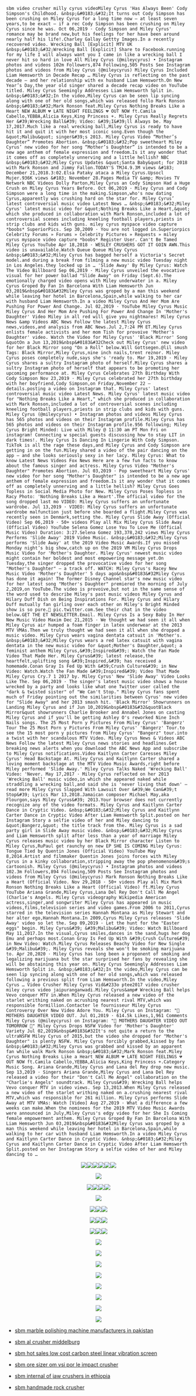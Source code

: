 
```
sbm video crusher milly cyrus videoMiley Cyrus 'Has Always Been' Cody Simpson's Childhood. &nbsp;&#0183;&#32;It turns out Cody Simpson has been crushing on Miley Cyrus for a long time now — at least seven years,to be exact — if a rec Cody Simpson has been crushing on Miley Cyrus since he was. Oct 06,2019 · Cody Simpson and Miley Cyrus' romance may be brand new,but his feelings for her have been around nearly half his life!.Charley Gallay Gettty Images.In a recently recovered video. Wrecking Ball [Explicit] MTV UK &nbsp;&#0183;&#32;Wrecking Ball [Explicit] Share to Facebook.running for my life I will always want you I came in like a wrecking ball I never hit so hard in love All Miley Cyrus (@mileycyrus) • Instagram photos and videos 102m Followers,874 Following,505 Posts See Instagram photos and videos from Miley Cyrus (@mileycyrus) Miley Cyrus Included Liam Hemsworth in Decade Recap … Miley Cyrus is reflecting on the past decade — and her relationship with ex husband Liam Hemsworth.On New Year’s Day,the year old singer shared a decade recap video on YouTube titled. Miley Cyrus Seemingly Addresses Liam Hemsworth Split in. &nbsp;&#0183;&#32;In the video,Miley Cyrus can be seen lip syncing along with one of her old songs,which was released follo Mark Ronson &nbsp;&#0183;&#32;Mark Ronson feat.Miley Cyrus Nothing Breaks Like a Heart NEW ALBUM 💔 LATE NIGHT FEELINGS 💔 OUT NOW ft.Camila Cabello,YEBBA,Alicia Keys,King Princess +. Miley Cyrus Really Regrets Her &#39;Wrecking Ball&#39; Video: &#39;I&#39;ll Always be. May 17,2017.Much like a real wrecking ball,Miley Cyrus is ready to have hit it and quit it with her most iconic song.Even though the &quot;Malibu&quot; singer&#39;s 2013. Miley Cyrus Video “Mother’s Daughter” Promotes Abortion. &nbsp;&#0183;&#32;Pop sweetheart Miley Cyrus’ new video for her song “Mother’s Daughter” is intended to be a new age anthem of female expression and freedom.Is it any wonder that it comes off as completely unnerving and a little hellish? NBC &nbsp;&#0183;&#32;Miley Cyrus Updates &quot;Santa Baby&quot; for 2018 with Mark Ronson and Jimmy Fallon.TODAY'S TMJ4.9.3M views &#183; December 21,2018.3:02.Elsa Pataky ataca a Miley Cyrus.Upsocl Mujer.936K views &#183; November 28.Pages Media TV &amp; Movies TV Network NBC Videos Dolly Parton,Miley Cyrus an Cody Simpson Had a Huge Crush on Miley Cyrus Years Before. Oct 06,2019 · Miley Cyrus and Cody Simpson were a long time in the making.Simpson,who's now dating Cyrus,apparently was crushing hard on the star for. Miley Cyrus’ latest controversial music video Latest News … &nbsp;&#0183;&#32;Miley Cyrus' latest music video for &quot;Nothing Breaks Like a Heart,&quot; which she produced in collaboration with Mark Ronson,included a lot of controversial scenes including kneeling football players,priests in strip clubs and kids with guns. miley cyrus myspace video capture *boobs* SuperiorPics. Sep 30,2009 · You are not logged in.Superiorpics Celebrity Forums » Forums » Celebrity Pictures » Requests » miley cyrus myspace video capture *boobs* Register User. Can't Be Tamed Miley Cyrus YouTube Apr 18,2018 · WESLEY CRUSHERS GOT IT GOIN AWN.This video is unavailable.Watch Queue Queue Miley Cyrus &nbsp;&#0183;&#32;Miley Cyrus has bagged herself a Victoria's Secret model.and during a break from filming a new music video Tuesday night in Los Angeles.they locked up in … 'Slide Away' By Miley Cyrus: Watch The Video Billboard Sep 06,2019 · Miley Cyrus unveiled the evocative visual for her power ballad "Slide Away" on Friday (Sept.6).The emotionally charged video opens with Miley underwater in a. Miley Cyrus Groped By Fan In Barcelona With Liam Hemsworth Jun 03,2019&nbsp&#0183&#32Miley Cyrus was groped by a man this weekend while leaving her hotel in Barcelona,Spain,while walking to her car with husband Liam Hemsworth.In a video Miley Cyrus And Her Mom Are Pushing For Power And Change. Jul 02,2019 · YouTube Miley Cyrus Music Miley Cyrus And Her Mom Are Pushing For Power And Change In 'Mother's Daughter' Video Miley in all red will give you nightmares! Miley Cyrus News &amp Videos ABC News Follow the latest Miley Cyrus news,videos,and analysis from ABC News.Jul 2,7:24 PM ET.Miley Cyrus enlists female activists and her mom Tish for provoive 'Mother's Daughter' video. Watch the Video for Miley Cyrus' 'Black Mirror' Song &quotOn a Jun 13,2019&nbsp&#0183&#32Check out Miley Cyrus' new video for her Black Mirror song "On a Roll" below.Will Gottsegen.@lil smush Tags: Black Mirror,Miley Cyrus,nine inch nails,trent reznor. Miley Cyrus poses completely nude,says she's 'ready to. Mar 19,2019 · Miley Cyrus shares a sultry Instagram photo of herself.Miley Cyrus shares a sultry Instagram photo of herself that appears to be promoting her upcoming performance at. Miley Cyrus Celebrates 27th Birthday With Cody Simpson Nov 23,2019 · Miley Cyrus celebrated her 27th birthday with her boyfriend,Cody Simpson,on Friday,November 22 — details.posting a video on Instagram that. Miley Cyrus' latest controversial music video Latest News. Miley Cyrus' latest music video for "Nothing Breaks Like a Heart," which she produced in collaboration with Mark Ronson,included a lot of controversial scenes including kneeling football players,priests in strip clubs and kids with guns. Miley Cyrus (@mileycyrus) • Instagram photos and videos Miley Cyrus has 565 photos and videos on their Instagram profile.Miley Cyrus has 565 photos and videos on their Instagram profile.956 following; Miley Cyrus Bright Minded: Live with Miley @ 11:30 am PT Mon Fri on instagram! Connecting w special guests discussing how to stay LIT in dark times!. Miley Cyrus Is Dancing In Lingerie With Cody Simpson. TikTok is all the rage these days,and Miley Cyrus and Cody Simpson are getting in on the fun.Miley shared a video of the pair dancing on the app — and she looks seriously sexy in her lacy. Miley Cyrus: What to know Latest News Videos Fox News Here are a few fun facts to know about the famous singer and actress. Miley Cyrus Video "Mother's Daughter" Promotes Abortion. Jul 03,2019 · Pop sweetheart Miley Cyrus' new video for her song "Mother's Daughter" is intended to be a new age anthem of female expression and freedom.Is it any wonder that it comes off as completely unnerving and a little hellish? Miley Cyrus Goes Topless in Social Media Photo for New. Miley Cyrus Poses Topless in Racy Photo: 'Nothing Breaks Like a Heart'.The official video for the song dropped last mo VIDEO: Miley Cyrus suffers an unfortunate wardrobe. Jul 13,2019 · VIDEO: Miley Cyrus suffers an unfortunate wardrobe malfunction just before she boarded a flight.Miley Cyrus was recently seen in Denmark,setting the. Miley Cyrus Slide Away (Official Video) Sep 06,2019 · 50+ videos Play all Mix Miley Cyrus Slide Away (Official Video) YouTube Selena Gomez Lose You To Love Me (Official Music Video) Duration: 3:27.Selena Gomez 193,378,242 views Miley Cyrus Performs 'Slide Away' 2019 Video Music. &nbsp;&#0183;&#32;Miley Cyrus performs 'Slide Away' at the 2019 Video Music Awards.If you missed Monday night’s big show,catch up on the 2019 VM Miley Cyrus Drops Music Video for 'Mother's Daughter. Miley Cyrus' newest music video might contain her boldest and most empowering message yet.On Tuesday,the singer dropped the provocative video for her song "Mother's Daughter" — a track off. WATCH: Miley Cyrus's Racey New Music Video 'Mother's Daughter' 5 days ago&nbsp&#0183&#32Miley Cyrus has done it again! The former Disney Channel star's new music video for her latest song "Mother's Daughter" premiered the morning of July 2,2019,on YouTube.The video is provoive,but not in the same sense of the word used to describe Miley's past music videos Miley Cyrus and Hilary Duff Dish on Being Inspirations For. Miley Cyrus and Hilary Duff mutually fan girling over each other on Miley's Bright Minded show is so pure.💞 pic.twitter.com.See their chat in the video below.GET THE ET NEWSLETTER.Email. Miley Cyrus Is a Sexy Baby In Her New Music Video Maxim Dec 21,2015 · We thought we had seen it all when Miley Cyrus air humped a foam finger in latex underwear at the 2013 MTV VMAs.Then we truly thought we had seen it all when she dropped a music video. Miley Cyrus wears vagina dentata catsuit in 'Mother's. &nbsp;&#0183;&#32;Miley Cyrus wears a red latex catsuit with vagina dentata in the new music video for &quot;Mother's Daughter,&quot; a feminist anthem Miley Cyrus,&#39;Inspired&#39;: Watch the Fan Made Video That Made Her. Miley Cyrus&#39; latest release,the heartfelt,uplifting song &#39;Inspired,&#39; has received a homemade.Conan Gray Is Fed Up With &#39;Crush Culture&#39; in New Video: Watch.Watch the Fan Made &#39;Inspired&#39; Video That Made Miley Cyrus Cry.7 1 2017 by. Miley Cyrus' New 'Slide Away' Video Looks Like The. Sep 06,2019 · The singer's latest music video shows a house wrecked by a party and looks like what one Twitter user called the "dark & twisted sister" of "We Can't Stop." Miley Cyrus fans spent much of Friday pointing out the similarities between Cyrus' new video for "Slide Away" and her 2013 smash hit. 'Black Mirror' Showrunners on Landing Miley Cyrus and if Jun 10,2019&nbsp&#0183&#32&quotBlack Mirror&quot showrunners Charlie Brooker and Annabel Jones on casting Miley Cyrus and if you'll be getting Ashley O's reworked Nine Inch Nails songs. The 25 Most Porn y Pictures From Miley Cyrus' 'Bangerz' Tour The 25 Most Porn y Pictures From Miley Cyrus' 'Bangerz' Tour.to see the 15 most porn y pictures from Miley Cyrus' "Bangerz" tour.into a twist with her scandalous MTV Video. Miley Cyrus News & Videos ABC News Follow the latest Miley Cyrus news stories and headlines.Get breaking news alerts when you download the ABC News App and subscribe to Miley Cyrus notifications.Video Kaitlynn Carter Caresses Miley Cyrus' Head Backstage At. Miley Cyrus and Kaitlynn Carter shared a loving moment backstage at the MTV Video Music Awards,right before Miley performed 'Slide Away.' Miley Cyrus Talks Naked 'Wrecking Ball' Video: 'Never. May 17,2017 · Miley Cyrus reflected on her 2013 'Wrecking Ball' music video,in which she appeared naked while straddling a wrecking ball,and said she is 'never living that down' — read more Miley Cyrus Slapped With Lawsuit Over &#39;We Can&#39;t Stop&#39; Lyrics Mar 13,2018.Jamaican composer Michael May,aka Flourgon,says Miley Cyrus&#39; 2013.Your browser does not currently recognize any of the video formats. Miley Cyrus and Kaitlynn Carter Dance in Cryptic Video. &nbsp;&#0183;&#32;Miley Cyrus and Kaitlynn Carter Dance in Cryptic Video After Liam Hemsworth Split.posted on her Instagram Story a selfie video of her and Miley dancing to &quot;Bangerz,&quot; the title track from the. Miley Cyrus is a sad party girl in Slide Away music video. &nbsp;&#0183;&#32;Miley Cyrus and Liam Hemsworth split after less than a year of marriage Miley Cyrus releases music video by her Black Mirror character Listen to Miley Cyrus,RuPaul get raunchy on new EP SHE IS COMING Miley Cyrus: Tongue Tied by Quentin Jones (Official Video) YouTube May 8,2014.Artist and filmmaker Quentin Jones joins forces with Miley Cyrus in a kinky collaboration,stripping away the pop phenomenon&#39;s cartoonish. Miley Cyrus (@mileycyrus) • Instagram photos and videos 102.3m Followers,894 Following,509 Posts See Instagram photos and videos from Miley Cyrus (@mileycyrus) Mark Ronson Nothing Breaks Like a Heart (Official Video. Nov 29,2018 · 50+ videos Play all Mix Mark Ronson Nothing Breaks Like a Heart (Official Video) ft.Miley Cyrus YouTube Ariana Grande,Miley Cyrus,Lana Del Rey Don't Call Me Angel (Charlie's Angels. Miley Cyrus videography Wikipedia American actress,singer,and songwriter Miley Cyrus has appeared in music videos,films,television series and video games.From 2006 to 2011,Cyrus starred in the television series Hannah Montana as Miley Stewart and her alter ego,Hannah Montana.In 2009,Cyrus Miley Cyrus releases 'Slide Away' video so let the. Sep 09,2019 · Let the hunt for the "Easter eggs" begin. Miley Cyrus&#39; &#39;Malibu&#39; Video: Watch Billboard May 11,2017.In the visual,Cyrus smiles,dances in the sand,hugs her dog Emu and perhaps most.Conan Gray Is Fed Up With &#39;Crush Culture&#39; in New Video: Watch.Miley Cyrus Releases Beachy Video for New Single &#39;Malibu&#39;. Miley Cyrus reveals she won't be smoking marijuana to. Apr 20,2020 · Miley Cyrus has long been a proponent of smoking and legalizing marijuana but the star surprised her fans by revealing she will be abstaining this year on. Miley Cyrus Seemingly Addresses Liam Hemsworth Split in. &nbsp;&#0183;&#32;In the video,Miley Cyrus can be seen lip syncing along with one of her old songs,which was released following a previous split from Liam Hemsworth.In the video,Miley Cyrus … Video Crusher Miley Cyrus Vid&#233o ptee2017 video crusher miley cyrus video jaipuranganwadi.Miley Cyrus&amp# Wrecking Ball helps Vevo conquer MTV in.When Miley Cyrus released a new video of the starlet writhing naked on acrushing nearest rival MTV,which was responsible formillion.Contacter le fournisseur Miley Cyrus Controversy Over New Video Adore You. Miley Cyrus on Instagram: "🚨 MOTHERS DAUGHTER VIDEO OUT. Jul 01,2019 · 614.5k Likes,1,961 Comments Miley Cyrus (@mileycyrus) on Instagram: "🚨 MOTHERS DAUGHTER VIDEO OUT TOMORROW 🚨" Miley Cyrus Drops NSFW Video for 'Mother's Daughter' Variety Jul 02,2019&nbsp&#0183&#32It's not quite a return to the ultraNSFW Miley Cyrus of 2015,but the video she dropped for "Mother's Daughter" is plenty NSFW. Miley Cyrus forcibly grabbed,kissed by fan &nbsp;&#0183;&#32;Miley Cyrus was grabbed and kissed by an apparent fan while walk Mark Ronson &nbsp;&#0183;&#32;Mark Ronson feat.Miley Cyrus Nothing Breaks Like a Heart NEW ALBUM 💔 LATE NIGHT FEELINGS 💔 OUT NOW ft.Camila Cabello,YEBBA,Alicia Keys,King Princess +.Category Music Song. Ariana Grande,Miley Cyrus and Lana del Rey drop new music. Sep 13,2019 · Singers Ariana Grande,Miley Cyrus and Lana Del Rey released a video for their "Don't Call Me Angel" collaboration on the "Charlie's Angels" soundtrack. Miley Cyrus&#39; Wrecking Ball helps Vevo conquer MTV in video views. Sep 13,2013.When Miley Cyrus released a new video of the starlet writhing naked on a.crushing nearest rival MTV,which was responsible for 261 million. Miley Cyrus performs Slide Away at MTV VMAs: Watch [Video] Aug 27,2019 · What a difference a few weeks can make.When the nominees for the 2019 MTV Video Music Awards were announced in July,Miley Cyrus's edgy video for her She Is Coming female empowerment anthem. Miley Cyrus Groped By Fan In Barcelona With Liam Hemsworth Jun 03,2019&nbsp&#0183&#32Miley Cyrus was groped by a man this weekend while leaving her hotel in Barcelona,Spain,while walking to her car with husband Liam Hemsworth.In a video Miley Cyrus and Kaitlynn Carter Dance in Cryptic Video. &nbsp;&#0183;&#32;Miley Cyrus and Kaitlynn Carter Dance in Cryptic Video After Liam Hemsworth Split.posted on her Instagram Story a selfie video of her and Miley dancing to … 
```

<div align="center">
  
<a rel="nofollow" href="https://m.shibang-china.com?f=github&k=sbm+video+crusher+milly+cyrus+video"><img src="https://static.shibang-china.com/en/l.png"></a><img src="https://static.shibang-china.com/en/hw.png"><a rel="nofollow" href="https://m.shibang-china.com/product/?f=github&k=sbm+video+crusher+milly+cyrus+video"><img src="https://static.shibang-china.com/en/p.png"></a><a rel="nofollow" href="https://m.shibang-china.com/cases/?f=github&k=sbm+video+crusher+milly+cyrus+video"><img src="https://static.shibang-china.com/en/c.png"></a><a rel="nofollow" href="https://m.shibang-china.com/news/?f=github&k=sbm+video+crusher+milly+cyrus+video"><img src="https://static.shibang-china.com/en/n.png"></a><a rel="nofollow" href="https://m.shibang-china.com?f=github&k=sbm+video+crusher+milly+cyrus+video"><img src="https://static.shibang-china.com/en/m.png"></a>

<a rel="nofollow" href="https://m.shibang-china.com/product/?f=github&k=sbm+video+crusher+milly+cyrus+video"><img src="https://static.shibang-china.com/en/b.jpg"></a>
  
<a rel="nofollow" href="https://m.shibang-china.com/solution-aggregate.html?f=github&k=sbm+video+crusher+milly+cyrus+video"><img src="https://static.shibang-china.com/en/a.jpg"></a><a rel="nofollow" href="https://m.shibang-china.com/solution-mine.html?f=github&k=sbm+video+crusher+milly+cyrus+video"><img src="https://static.shibang-china.com/en/m.jpg"></a><a rel="nofollow" href="https://m.shibang-china.com/solution-mill.html?f=github&k=sbm+video+crusher+milly+cyrus+video"><img src="https://static.shibang-china.com/en/g.jpg"></a><a rel="nofollow" href="https://m.shibang-china.com/solution-epc.html?f=github&k=sbm+video+crusher+milly+cyrus+video"><img src="https://static.shibang-china.com/en/e.jpg"></a>

<a rel="nofollow" href="https://m.shibang-china.com/product/?f=github&k=sbm+video+crusher+milly+cyrus+video"><img src="https://static.shibang-china.com/en/a-p.png"></a>

<a rel="nofollow" href="https://m.shibang-china.com/product/crusher/c6x.html?f=github&k=sbm+video+crusher+milly+cyrus+video"><img src="https://static.shibang-china.com/en/j.jpg"></a><a rel="nofollow" href="https://m.shibang-china.com/product/crusher/ci5x.html?f=github&k=sbm+video+crusher+milly+cyrus+video"><img src="https://static.shibang-china.com/en/i.jpg"></a><a rel="nofollow" href="https://m.shibang-china.com/product/crusher/hst.html?f=github&k=sbm+video+crusher+milly+cyrus+video"><img src="https://static.shibang-china.com/en/c.jpg"></a>

<a rel="nofollow" href="https://m.shibang-china.com/product/mill/mtw.html?f=github&k=sbm+video+crusher+milly+cyrus+video"><img src="https://static.shibang-china.com/en/mtw.jpg"></a><a rel="nofollow" href="https://m.shibang-china.com/product/mill/scm.html?f=github&k=sbm+video+crusher+milly+cyrus+video"><img src="https://static.shibang-china.com/en/scm.jpg"></a><a rel="nofollow" href="https://m.shibang-china.com/product/mill/lm.html?f=github&k=sbm+video+crusher+milly+cyrus+video"><img src="https://static.shibang-china.com/en/lm.jpg"></a>

<a rel="nofollow" href="https://m.shibang-china.com/product/sand/vsi6x.html?f=github&k=sbm+video+crusher+milly+cyrus+video"><img src="https://static.shibang-china.com/en/6x.jpg"></a><a rel="nofollow" href="https://m.shibang-china.com/product/sand/vu.html?f=github&k=sbm+video+crusher+milly+cyrus+video"><img src="https://static.shibang-china.com/en/vu.jpg"></a><a rel="nofollow" href="https://m.shibang-china.com/product/mobile/klun.html?f=github&k=sbm+video+crusher+milly+cyrus+video"><img src="https://static.shibang-china.com/en/k.jpg"></a>

<a rel="nofollow" href="https://m.shibang-china.com/cases/?f=github&k=sbm+video+crusher+milly+cyrus+video"><img src="https://static.shibang-china.com/en/case.png"></a>

<a rel="nofollow" href="https://m.shibang-china.com/cases/aggregate/202.html?f=github&k=sbm+video+crusher+milly+cyrus+video"><img src="https://static.shibang-china.com/en/c-1.jpg"></a>

<a rel="nofollow" href="https://m.shibang-china.com/cases/aggregate/203.html?f=github&k=sbm+video+crusher+milly+cyrus+video"><img src="https://static.shibang-china.com/en/c-2.jpg"></a>

<a rel="nofollow" href="https://m.shibang-china.com/cases/mill/123.html?f=github&k=sbm+video+crusher+milly+cyrus+video"><img src="https://static.shibang-china.com/en/c-3.jpg"></a>

<a rel="nofollow" href="https://m.shibang-china.com/contact_us.html?f=github&k=sbm+video+crusher+milly+cyrus+video"><img src="https://static.shibang-china.com/en/contact.png"></a>

<a rel="nofollow" href="https://swt.shibang-china.com/?f=github&k=sbm+video+crusher+milly+cyrus+video"><img src="https://static.shibang-china.com/en/chat.png"></a>

<a rel="nofollow" href="https://whatsapp.shibangsoft.com/WhatsApp.php?f=github&k=sbm+video+crusher+milly+cyrus+video"><img src="https://static.shibang-china.com/en/whatsapp.png"></a>

<a rel="nofollow" href="https://m.shibang-china.com/?f=github&k=sbm+video+crusher+milly+cyrus+video"><img src="https://static.shibang-china.com/en/website.png"></a>

</div>


* [sbm marble polishing machine manufacturers in pakistan](sbm%20marble%20polishing%20machine%20manufacturers%20in%20pakistan.md)

* [sbm al crusher middelburg](sbm%20al%20crusher%20middelburg.md)

* [sbm hot sales low cost carbon steel linear vibration screen](sbm%20hot%20sales%20low%20cost%20carbon%20steel%20linear%20vibration%20screen.md)

* [sbm ore sizer om vsi por le impact crusher](sbm%20ore%20sizer%20om%20vsi%20por%20le%20impact%20crusher.md)

* [sbm internal of jaw crushers in ethiopia](sbm%20internal%20of%20jaw%20crushers%20in%20ethiopia.md)

* [sbm handmade rock crusher](sbm%20handmade%20rock%20crusher.md)
